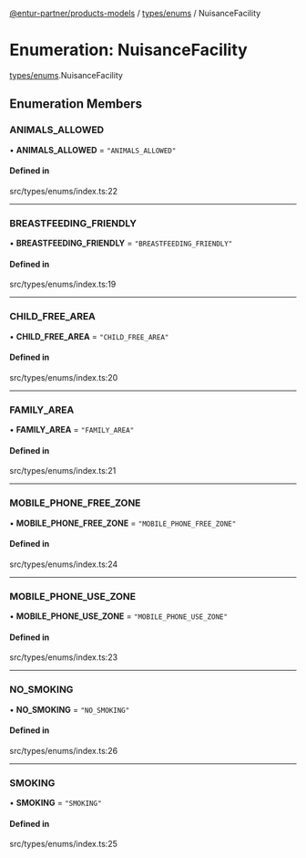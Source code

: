 [@entur-partner/products-models](../README.md) / [types/enums](../modules/types_enums.md) / NuisanceFacility

# Enumeration: NuisanceFacility

[types/enums](../modules/types_enums.md).NuisanceFacility

## Enumeration Members

### ANIMALS\_ALLOWED

• **ANIMALS\_ALLOWED** = ``"ANIMALS_ALLOWED"``

#### Defined in

src/types/enums/index.ts:22

___

### BREASTFEEDING\_FRIENDLY

• **BREASTFEEDING\_FRIENDLY** = ``"BREASTFEEDING_FRIENDLY"``

#### Defined in

src/types/enums/index.ts:19

___

### CHILD\_FREE\_AREA

• **CHILD\_FREE\_AREA** = ``"CHILD_FREE_AREA"``

#### Defined in

src/types/enums/index.ts:20

___

### FAMILY\_AREA

• **FAMILY\_AREA** = ``"FAMILY_AREA"``

#### Defined in

src/types/enums/index.ts:21

___

### MOBILE\_PHONE\_FREE\_ZONE

• **MOBILE\_PHONE\_FREE\_ZONE** = ``"MOBILE_PHONE_FREE_ZONE"``

#### Defined in

src/types/enums/index.ts:24

___

### MOBILE\_PHONE\_USE\_ZONE

• **MOBILE\_PHONE\_USE\_ZONE** = ``"MOBILE_PHONE_USE_ZONE"``

#### Defined in

src/types/enums/index.ts:23

___

### NO\_SMOKING

• **NO\_SMOKING** = ``"NO_SMOKING"``

#### Defined in

src/types/enums/index.ts:26

___

### SMOKING

• **SMOKING** = ``"SMOKING"``

#### Defined in

src/types/enums/index.ts:25
